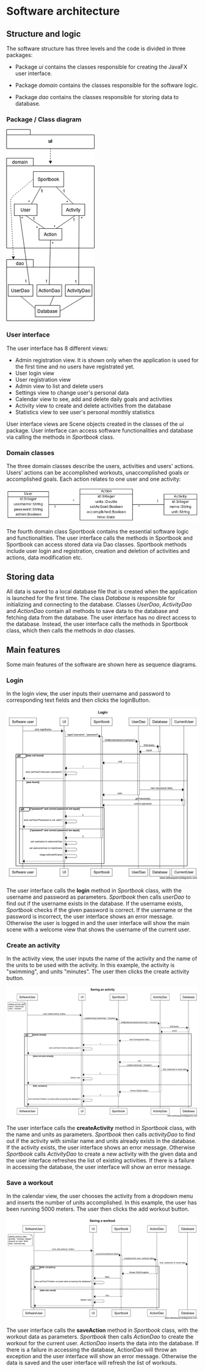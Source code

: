 # Software architecture

## Structure and logic

The software structure has three levels and the code is divided in three packages:

* Package *ui* contains the classes responsible for creating the JavaFX user interface.

* Package *domain* contains the classes responsible for the software logic.

* Package *dao* contains the classes responsible for storing data to database.

### Package / Class diagram

![diagram](https://github.com/mshroom/otm-harjoitustyo/blob/master/dokumentointi/images/diagram.png)

### User interface

The user interface has 8 different views:

- Admin registration view. It is shown only when the application is used for the first time and no users have registrated yet.
- User login view
- User registration view
- Admin view to list and delete users
- Settings view to change user's personal data
- Calendar view to see, add and delete daily goals and activities
- Activity view to create and delete activities from the database
- Statistics view to see user's personal monthly statistics

User interface views are Scene objects created in the classes of the *ui* package. User interface can access software functionalities and database via calling the methods in *Sportbook* class.

### Domain classes

The three domain classes describe the users, activities and users' actions. Users' actions can be accomplished workouts, unaccomplished goals or accomplished goals. Each action relates to one user and one activity:

![class diagram](https://github.com/mshroom/otm-harjoitustyo/blob/master/dokumentointi/images/diagram_domain_classes.png)

The fourth domain class Sportbook contains the essential software logic and functionalities. The user interface calls the methods in Sportbook and Sportbook can access stored data via Dao classes. Sportbook methods include user login and registration, creation and deletion of activities and actions, data modification etc.

## Storing data

All data is saved to a local database file that is created when the application is launched for the first time. The class *Database* is responsible for initializing and connecting to the database. Classes *UserDao*, *ActivityDao* and *ActionDao* contain all methods to save data to the database and fetching data from the database. The user interface has no direct access to the database. Instead, the user interface calls the methods in Sportbook class, which then calls the methods in *dao* classes.

## Main features

Some main features of the software are shown here as sequence diagrams.

### Login

In the login view, the user inputs their username and password to corresponding text fields and then clicks the loginButton.

![login diagram](https://github.com/mshroom/otm-harjoitustyo/blob/master/dokumentointi/images/diagram_login.png)

The user interface calls the **login** method in *Sportbook* class, with the username and password as parameters. *Sportbook* then calls *userDao* to find out if the username exists in the database. If the username exists, *Sportbook* checks if the given password is correct. If the username or the password is incorrect, the user interface shows an error message. Otherwise the user is logged in and the user interface will show the main scene with a welcome view that shows the username of the current user.

### Create an activity

In the activity view, the user inputs the name of the activity and the name of the units to be used with the activity.
In this example, the activity is "swimming", and units "minutes". The user then clicks the create activity button.

![create activity diagram](https://github.com/mshroom/otm-harjoitustyo/blob/master/dokumentointi/images/diagram_save_activity.png)

The user interface calls the **createActivity** method in *Sportbook* class, with the name and units as parameters. *Sportbook* then calls *activityDao* to find out if the activity with similar name and units already exists in the database. If the activity exists, the user interface shows an error message. Otherwise *Sportbook* calls *ActivityDao* to create a new activity with the given data and the user interface refreshes the list of existing activities. If there is a failure in accessing the database, the user interface will show an error message.

### Save a workout

In the calendar view, the user chooses the activity from a dropdown menu and inserts the number of units accomplished. In this example, the user has been running 5000 meters. The user then clicks the add workout button.

![save workout diagram](https://github.com/mshroom/otm-harjoitustyo/blob/master/dokumentointi/images/diagram_save_workout.png)

The user interface calls the **saveAction** method in *Sportbook* class, with the workout data as parameters. *Sportbook* then calls *ActionDao* to create the workout for the current user. *ActionDao* inserts the data into the database. If there is a failure in accessing the database, ActionDao will throw an exception and the user interface will show an error message. Otherwise the data is saved and the user interface will refresh the list of workouts.
